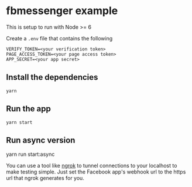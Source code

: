 # fbmessenger example

This is setup to run with Node >= 6

Create a `.env` file that contains the following

```
VERIFY_TOKEN=<your verification token>
PAGE_ACCESS_TOKEN=<your page access token>
APP_SECRET=<your app secret>
```

## Install the dependencies

    yarn

## Run the app

    yarn start

## Run async version

  yarn run start:async


You can use a tool like [ngrok](https://ngrok.com/) to tunnel connections to your localhost to make testing simple. Just set the Facebook app's webhook url to the https url that ngrok generates for you.
